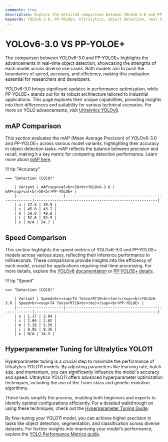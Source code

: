 ```yaml
---
comments: true
description: Explore the detailed comparison between YOLOv6-3.0 and PP-YOLOE+, two leading models in object detection and real-time AI. Learn how these models perform in terms of speed, accuracy, and edge AI applications, and uncover their use cases in computer vision.
keywords: YOLOv6-3.0, PP-YOLOE+, Ultralytics, object detection, real-time AI, edge AI, computer vision, model comparison
---
```


# YOLOv6-3.0 VS PP-YOLOE+

The comparison between YOLOv6-3.0 and PP-YOLOE+ highlights the advancements in real-time object detection, showcasing the strengths of each model across diverse use cases. Both models aim to push the boundaries of speed, accuracy, and efficiency, making this evaluation essential for researchers and developers.

YOLOv6-3.0 brings significant updates in performance optimization, while PP-YOLOE+ stands out for its robust architecture tailored to industrial applications. This page explores their unique capabilities, providing insights into their differences and suitability for various technical scenarios. For more on YOLO advancements, visit [Ultralytics YOLOv8](https://docs.ultralytics.com/models/yolov8/).

## mAP Comparison

This section evaluates the mAP (Mean Average Precision) of YOLOv6-3.0 and PP-YOLOE+ across various model variants, highlighting their accuracy in object detection tasks. mAP reflects the balance between precision and recall, making it a key metric for comparing detection performance. Learn more about [mAP here](https://www.ultralytics.com/glossary/mean-average-precision-map).

!!! tip "Accuracy"

    === "Detection (COCO)"

    	| Variant | mAP<sup>val<br>50<br>YOLOv6-3.0 | mAP<sup>val<br>50<br>PP-YOLOE+ |
    	|---------------------|-------------------------------------------------------|-------------------------------------------------------|
    	| n | 37.5 | 39.9 |
    	| s | 45.0 | 43.7 |
    	| m | 50.0 | 49.8 |
    	| l | 52.8 | 52.9 |
    	| x | N/A | 54.7 |

## Speed Comparison

This section highlights the speed metrics of YOLOv6-3.0 and PP-YOLOE+ models across various sizes, reflecting their inference performance in milliseconds. These comparisons provide insights into the efficiency of each model, crucial for applications requiring real-time processing. For more details, explore the [YOLOv6 documentation](https://docs.ultralytics.com/models/yolov6/) or [PP-YOLOE+ details](https://github.com/PaddlePaddle/PaddleDetection).

!!! tip "Speed"

    === "Detection (COCO)"

    	| Variant | Speed<br><sup>T4 TensorRT10<br>(ms)</sup><br>YOLOv6-3.0 | Speed<br><sup>T4 TensorRT10<br>(ms)</sup><br>PP-YOLOE+ |
    	|---------------------|-------------------------------------------------------|-------------------------------------------------------|
    	| n | 1.17 | 2.84 |
    	| s | 2.66 | 2.62 |
    	| m | 5.28 | 5.56 |
    	| l | 8.95 | 8.36 |
    	| x | N/A | 14.3 |

## Hyperparameter Tuning for Ultralytics YOLO11

Hyperparameter tuning is a crucial step to maximize the performance of Ultralytics YOLO11 models. By adjusting parameters like learning rate, batch size, and momentum, you can significantly influence the model's accuracy and speed. Ultralytics YOLO11 offers advanced hyperparameter optimization techniques, including the use of the Tuner class and genetic evolution algorithms.

These tools simplify the process, enabling both beginners and experts to identify optimal configurations efficiently. For a detailed walkthrough on using these techniques, check out the [Hyperparameter Tuning Guide](https://docs.ultralytics.com/guides/hyperparameter-tuning/).

By fine-tuning your YOLO11 model, you can achieve higher precision in tasks like object detection, segmentation, and classification across diverse datasets. For further insights into improving your model's performance, explore the [YOLO Performance Metrics guide](https://docs.ultralytics.com/guides/yolo-performance-metrics/).

